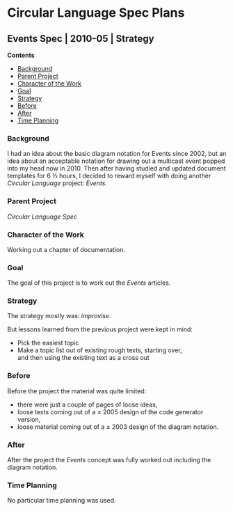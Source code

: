 ﻿Circular Language Spec Plans
============================

Events Spec | 2010-05 | Strategy
--------------------------------

__Contents__

- [Background](#background)
- [Parent Project](#parent-project)
- [Character of the Work](#character-of-the-work)
- [Goal](#goal)
- [Strategy](#strategy)
- [Before](#before)
- [After](#after)
- [Time Planning](#time-planning)

### Background

I had an idea about the basic diagram notation for Events since 2002, but an idea about an acceptable notation for drawing out a multicast event popped into my head now in 2010. Then after having studied and updated document templates for 6 ½ hours, I decided to reward myself with doing another *Circular Language* project: *Events*.

### Parent Project

*Circular Language Spec*

### Character of the Work

Working out a chapter of documentation.

### Goal

The goal of this project is to work out the *Events* articles.

### Strategy

The strategy mostly was: *improvise*.

But lessons learned from the previous project were kept in mind:

- Pick the easiest topic
- Make a topic list out of existing rough texts, starting over,  
and then using the existing text as a cross out

### Before

Before the project the material was quite limited:

- there were just a couple of pages of loose ideas,
- loose texts coming out of a ± 2005 design of the code generator version,
- loose material coming out of a ± 2003 design of the diagram notation.

### After

After the project the *Events* concept was fully worked out including the diagram notation.

### Time Planning

No particular time planning was used.